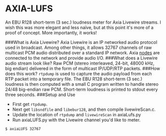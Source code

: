 AXIA-LUFS
=========
An EBU R128 short-term (3 sec.) loudness meter for Axia Livewire streams. I wish this was more elegant and less naïve, but at this point it's more of a proof of concept. More importantly, it works!

###What is Axia Livewire?
Axia Livewire is an IP networked audio protocol used in broadcast. Among other things, it allows 32767 channels of raw multicast PCM audio distributed over a standard IP network. Axia <a href="http://axiaaudio.com/xnodes">nodes</a> are connected to the network and provide audio I/O.
###What does a Livewire audio stream look like?
Raw PCM (stereo interleaved, 24-bit, 48000 kHz, big endian) delivered in the form of multicast IP/UDP/RTP packets.
###How does this work?
`rtpdump` is used to capture the audio payload from each RTP packet into a temporary file. The EBU R128 short-term (3 sec.) loudness is then computed with a small C program written to handle stereo 24/48 big-endian raw PCM. Short-term loudness is printed to stdout every three seconds.
###Setup and Use
* First get `rtpdump`.
* Next get `libsndfile` and `libebur128`, and then compile livewireScan.c.
* Update the location of `rtpdump` and `livewireScan` in axiaLufs.py 
* Run axiaLUFS.py with the Livewire channel you'd like to meter.
```bash
$ axiaLUFS 32767
```

